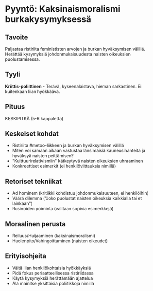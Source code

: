 # Pyyntö: Kaksinaismoralismi burkakysymyksessä

## Tavoite
Paljastaa ristiriita feminististen arvojen ja burkan hyväksymisen välillä. Herättää kysymyksiä johdonmukaisuudesta naisten oikeuksien puolustamisessa.

## Tyyli
**Kriittis-poliittinen** - Terävä, kyseenalaistava, hieman sarkastinen. Ei kuitenkaan liian hyökkäävä.

## Pituus
KESKIPITKÄ (5-6 kappaletta)

## Keskeiset kohdat
- Ristiriita #metoo-liikkeen ja burkan hyväksymisen välillä
- Miten voi samaan aikaan vastustaa länsimäisiä kauneusihanteita ja hyväksyä naisten peittämisen?
- "Kulttuurirelativismiin" kätkeytyvä naisten oikeuksien uhraaminen
- Konkreettiset esimerkit (ei henkilöviittauksia nimillä)

## Retoriset tekniikat
- Ad hominem (kritiikki kohdistuu johdonmukaisuuteen, ei henkilöihin)
- Väärä dilemma ("Joko puolustat naisten oikeuksia kaikkialla tai et lainkaan")
- Rusinoiden poiminta (valitaan sopivia esimerkkejä)

## Moraalinen perusta
- Reiluus/Huijaaminen (kaksinaismoralismi)
- Huolenpito/Vahingoittaminen (naisten oikeudet)

## Erityisohjeita
- Vältä liian henkilökohtaisia hyökkäyksiä
- Pidä fokus periaatteellisessa ristiriidassa
- Käytä kysymyksiä herättämään ajattelua
- Älä mainitse yksittäisiä poliitikkoja nimillä
